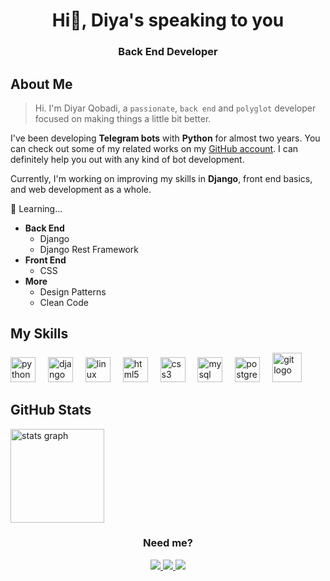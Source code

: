 <h1 align="center">Hi👋, Diya's speaking to you</h1>
<h3 align="center">Back End Developer</h3>

## About Me

> Hi. I'm Diyar Qobadi, a `passionate`, `back end` and `polyglot` developer focused on making things a little bit better.

I've been developing **Telegram bots** with **Python** for almost two years. You can check out some of my related works on my [GitHub account](https://github.com/diyadude?tab=repositories). I can definitely help you out with any kind of bot development.

Currently, I'm working on improving my skills in **Django**, front end basics, and web development as a whole. 

🌱 Learning...
  - **Back End**
      - Django
      - Django Rest Framework
  - **Front End**
      - CSS
  - **More**
      - Design Patterns
      - Clean Code

## My Skills

<div align="left">
  <img src="https://cdn.jsdelivr.net/gh/devicons/devicon/icons/python/python-original.svg" height="40" alt="python logo"  />
  <img width="12" />
  <img src="https://cdn.jsdelivr.net/gh/devicons/devicon/icons/django/django-plain.svg" height="40" alt="django logo"  />
  <img width="12" />
  <img src="https://cdn.jsdelivr.net/gh/devicons/devicon/icons/linux/linux-original.svg" height="40" alt="linux logo"  />
  <img width="12" />
  <img src="https://cdn.jsdelivr.net/gh/devicons/devicon/icons/html5/html5-original.svg" height="40" alt="html5 logo"  />
  <img width="12" />
  <img src="https://cdn.jsdelivr.net/gh/devicons/devicon/icons/css3/css3-original.svg" height="40" alt="css3 logo"  />
  <img width="12" />
  <img src="https://cdn.jsdelivr.net/gh/devicons/devicon/icons/mysql/mysql-original.svg" height="40" alt="mysql logo"  />
  <img width="12" />
  <img src="https://cdn.jsdelivr.net/gh/devicons/devicon/icons/postgresql/postgresql-original.svg" height="40" alt="postgresql logo"  />
  <img width="12" />
  <img src="https://img.icons8.com/?size=100&id=20906&format=png&color=000000" height="47" alt="git logo"  />
</div>

## GitHub Stats

<div align="left">
  <img src="https://github-readme-stats.vercel.app/api?username=diyadude&hide_title=false&hide_rank=false&show_icons=true&include_all_commits=true&count_private=true&disable_animations=false&theme=react&locale=en&hide_border=false&order=1" height="150" alt="stats graph"  />
<!--   <img src="https://github-readme-stats.vercel.app/api/top-langs?username=diyadude&locale=en&hide_title=false&layout=compact&card_width=280&langs_count=5&theme=react&hide_border=false&order=2" height="120" alt="languages graph"  /> -->
</div>

<h3 align="center" >Need me? </h3>

<div align="center">
  <a href="mailto:diyabedson@gmail.com" target="Email">
    <img src="https://img.icons8.com/?size=38&id=CXYJjRfKlwI9&format=png&color=000000" />
  </a>
      
  <a href="https://linkedin.com/in/diyadude" target="LinkedIn">
    <img src="https://img.icons8.com/?size=36&id=60ZV_wYC0BM2&format=png&color=000000"/>
  </a>
      
  <a href="https://t.me/diyadude" target="Telegram">
    <img src="https://img.icons8.com/?size=38&id=UIL5ogsYIbpU&format=png&color=000000"/>
  </a>
</div>
